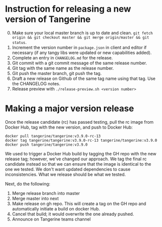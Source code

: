 # Instruction for releasing a new version of Tangerine

0. Make sure your local master branch is up to date and clean. `git fetch origin && git checkout master && git merge origin/master && git status`.
1. Increment the version number in `package.json` in client and editor if necessary (if any tangy libs were updated or new capabilities added). 
2. Complete an entry in `CHANGELOG.md` for the release.
3. Git commit with a git commit message of the same release number.
4. Git tag with the same name as the release number.
5. Git push the master branch, git push the tag.
6. Draft a new release on Github of the same tag name using that tag. Use the CHANGELOG notes.
7. Release preview with `./release-preview.sh <version number>`

# Making a major version release

Once the release candidate (rc) has passed testing, pull the rc image from Docker Hub, tag with the new version, and push to Docker Hub:

```shell script
docker pull tangerine/tangerine:v3.9.0-rc-13
docker tag tangerine/tangerine:v3.9.0-rc-13 tangerine/tangerine:v3.9.0
docker push tangerine/tangerine:v3.9.0
```
We used to trigger a Docker Hub build by tagging the GH repo with the new release tag; however, we've changed our approach. We tag the final rc candidate instead so that we can ensure that the image is identical to the one we tested. We don't want updated dependencies to cause inconsistencies. What we release should be what we tested.

Next, do the following:
1. Merge release branch into master
2. Merge master into next
3. Make release on gh repo. This will create a tag on the GH repo and automatically initiate a build on docker Hub. 
4. Cancel that build; it would overwrite the one already pushed. 
5. Announce on Tangerine teams channel

